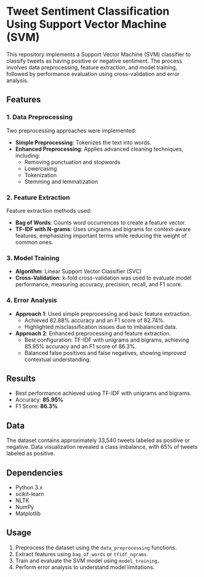 # Tweet Sentiment Classification Using Support Vector Machine (SVM)

This repository implements a Support Vector Machine (SVM) classifier to classify tweets as having positive or negative sentiment. The process involves data preprocessing, feature extraction, and model training, followed by performance evaluation using cross-validation and error analysis.

## Features

### 1. Data Preprocessing
Two preprocessing approaches were implemented:
- **Simple Preprocessing**: Tokenizes the text into words.
- **Enhanced Preprocessing**: Applies advanced cleaning techniques, including:
  - Removing punctuation and stopwords
  - Lowercasing
  - Tokenization
  - Stemming and lemmatization

### 2. Feature Extraction
Feature extraction methods used:
- **Bag of Words**: Counts word occurrences to create a feature vector.
- **TF-IDF with N-grams**: Uses unigrams and bigrams for context-aware features, emphasizing important terms while reducing the weight of common ones.

### 3. Model Training
- **Algorithm**: Linear Support Vector Classifier (SVC)
- **Cross-Validation**: k-fold cross-validation was used to evaluate model performance, measuring accuracy, precision, recall, and F1 score.

### 4. Error Analysis
- **Approach 1**: Used simple preprocessing and basic feature extraction.
  - Achieved 82.88% accuracy and an F1 score of 82.74%.
  - Highlighted misclassification issues due to imbalanced data.
- **Approach 2**: Enhanced preprocessing and feature extraction.
  - Best configuration: TF-IDF with unigrams and bigrams, achieving 85.95% accuracy and an F1 score of 86.3%.
  - Balanced false positives and false negatives, showing improved contextual understanding.

## Results
- Best performance achieved using TF-IDF with unigrams and bigrams.
- Accuracy: **85.95%**
- F1 Score: **86.3%**

## Data
The dataset contains approximately 33,540 tweets labeled as positive or negative. Data visualization revealed a class imbalance, with 65% of tweets labeled as positive.

## Dependencies
- Python 3.x
- scikit-learn
- NLTK
- NumPy
- Matplotlib

## Usage
1. Preprocess the dataset using the `data_preprocessing` functions.
2. Extract features using `bag_of_words` or `tfidf_ngrams`.
3. Train and evaluate the SVM model using `model_training`.
4. Perform error analysis to understand model limitations.
